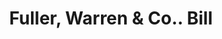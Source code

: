 ---
doi: 10.7916/D83R250C
date_other: '1860'
date_other_textual: 1860-1869
form: printed ephemera
genre:
- Invoices
name:
- Fuller, Warren & Co.
object_in_context_url: https://biggert.cul.columbia.edu/items/view/ave_biggert_01215
subject_hierarchical_geographic:
- Troy, New York, United States
subject_name:
- Fuller, Warren & Co.
title: Fuller, Warren & Co.. Bill
sort_title: Fuller, Warren & Co.. Bill
call_number: ave_biggert_01215
coordinates:
- 42.73166666666667,-73.69250000000001
pid: ave_biggert_01215
identifiers: ave_biggert_01215
permalink: /biggert/ave_biggert_01215/
layout: iiif-image-page
---